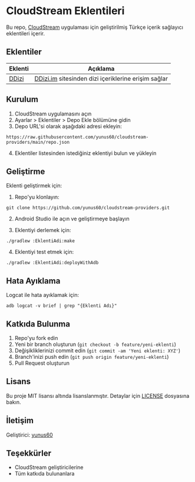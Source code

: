 # CloudStream Eklentileri

Bu repo, [CloudStream](https://github.com/recloudstream/cloudstream) uygulaması için geliştirilmiş Türkçe içerik sağlayıcı eklentileri içerir.

## Eklentiler

| Eklenti | Açıklama |
|---------|----------|
| [DDizi](./DDizi) | [DDizi.im](https://www.ddizi.im) sitesinden dizi içeriklerine erişim sağlar |

## Kurulum

1. CloudStream uygulamasını açın
2. Ayarlar > Eklentiler > Depo Ekle bölümüne gidin
3. Depo URL'si olarak aşağıdaki adresi ekleyin:
```
https://raw.githubusercontent.com/yunus60/cloudstream-providers/main/repo.json
```
4. Eklentiler listesinden istediğiniz eklentiyi bulun ve yükleyin

## Geliştirme

Eklenti geliştirmek için:

1. Repo'yu klonlayın:
```
git clone https://github.com/yunus60/cloudstream-providers.git
```

2. Android Studio ile açın ve geliştirmeye başlayın

3. Eklentiyi derlemek için:
```
./gradlew :EklentiAdi:make
```

4. Eklentiyi test etmek için:
```
./gradlew :EklentiAdi:deployWithAdb
```

## Hata Ayıklama

Logcat ile hata ayıklamak için:
```
adb logcat -v brief | grep "{Eklenti Adı}"
```

## Katkıda Bulunma

1. Repo'yu fork edin
2. Yeni bir branch oluşturun (`git checkout -b feature/yeni-eklenti`)
3. Değişikliklerinizi commit edin (`git commit -am 'Yeni eklenti: XYZ'`)
4. Branch'inizi push edin (`git push origin feature/yeni-eklenti`)
5. Pull Request oluşturun

## Lisans

Bu proje MIT lisansı altında lisanslanmıştır. Detaylar için [LICENSE](LICENSE) dosyasına bakın.

## İletişim

Geliştirici: [yunus60](https://github.com/yunus60)

## Teşekkürler

- CloudStream geliştiricilerine
- Tüm katkıda bulunanlara
